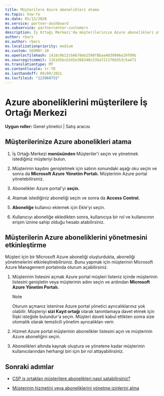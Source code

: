 ```yaml
---
title: Müşterilere Azure abonelikleri atama
ms.topic: how-to
ms.date: 05/13/2020
ms.service: partner-dashboard
ms.subservice: partnercenter-customers
description: İş Ortağı Merkezi'da müşterilerinize Azure abonelikleri atamayı ve müşterilerin kendi aboneliklerini yönetmesini nasıl etkinleştireceklerini öğrenin.
author: rbars
ms.author: rbars
ms.localizationpriority: medium
ms.custom: SEOMAY.20
ms.openlocfilehash: 1416c9b12cb6670eb2598f8baa4839996e29f09b
ms.sourcegitcommit: 1161d5bcb345e368348c535a7211f0d353c5a471
ms.translationtype: MT
ms.contentlocale: tr-TR
ms.lasthandoff: 09/09/2021
ms.locfileid: "123960755"
---
```

# <a name="assigning-azure-subscriptions-to-customers-in-partner-center"></a>Azure aboneliklerini müşterilere İş Ortağı Merkezi

**Uygun roller:** Genel yönetici | Satış aracısı

## <a name="assign-azure-subscriptions-to-your-customers"></a>Müşterilerinize Azure abonelikleri atama

1. İş Ortağı Merkezi  **menüsünden** Müşteriler'i seçin ve yönetmek istediğiniz müşteriyi bulun.

2. Müşterinin kaydını genişletmek için satırın sonundaki aşağı oku seçin ve sonra da **Microsoft Azure Yönetim Portalı.** Müşterinin Azure portal yönetebilirsiniz. [](https://portal.azure.com/)

3. Abonelikler Azure portal'yi **seçin.**

4. Atamak istediğiniz aboneliği seçin ve sonra da **Access Control.**

5. **Aboneliğe** kullanıcı eklemek için Ekle'yi seçin. 

6. Kullanıcıyı aboneliğe ekledikten sonra, kullanıcıya bir rol ve kullanıcının erişim iznine sahip olduğu hesabı atabilirsiniz.

## <a name="enable-customers-to-manage-their-azure-subscriptions"></a>Müşterilerin Azure aboneliklerini yönetmesini etkinleştirme

Müşteri için bir Microsoft Azure aboneliği oluşturdukta, aboneliği yönetmelerini etkinleştirebilirsiniz. Bunu yapmak için müşterinin Microsoft Azure Management portalında oturum açabilirsiniz. 

1. Müşterinin listesini açmak Azure portal müşteri listeniz içinde müşterinin listesini genişletin veya müşterinin adını seçin ve ardından **Microsoft Azure Yönetim Portalı.**

   > [!NOTE]  
   > Oturum açmanız istenirse Azure portal yönetici ayrıcalıklarınız yok olabilir. Müşteriyi **sizi Kayıt ortağı** olarak tanımlamaya davet etmek için İlişki isteğide bulundur'a seçin. Müşteri daveti kabul ettikten sonra size otomatik olarak temsilcili yönetim ayrıcalıkları verir.

2. Hizmet Azure portal müşterinin abonelikler listesini açın ve müşterinin Azure aboneliğini seçin.

3. Abonelikleri altında kaynak oluştura ve yönetene kadar müşterinin kullanıcılarından herhangi biri için bir rol attayabilirsiniz.

## <a name="next-steps"></a>Sonraki adımlar

- [CSP iş ortakları müşterilere abonelikleri nasıl satabilirsiniz?](customer-subscriptions.md)

- [Müşterinin hizmetini veya aboneliklerini yönetme izinlerini alma](customers-revoke-admin-privileges.md)
